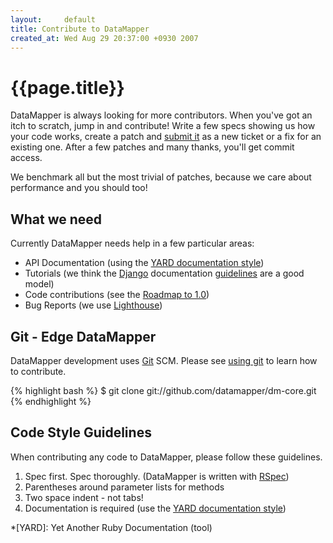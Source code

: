 ```yaml
---
layout:     default
title: Contribute to DataMapper
created_at: Wed Aug 29 20:37:00 +0930 2007
---
```


{{page.title}}
==============

DataMapper is always looking for more contributors. When you've got an itch to
scratch, jump in and contribute! Write a few specs showing us how your code
works, create a patch and [submit it](http://datamapper.lighthouseapp.com/projects/20609-datamapper/)
as a new ticket or a fix for an existing one. After a few patches and many thanks, you'll
get commit access.

We benchmark all but the most trivial of patches, because we care about
performance and you should too!

What we need
------------

Currently DataMapper needs help in a few particular areas:

* API Documentation (using the [YARD documentation style](http://www.yardoc.org/more))
* Tutorials (we think the [Django](http://www.djangoproject.com/) documentation [guidelines](http://jacobian.org/writing/great-documentation/) are a good model)
* Code contributions (see the [Roadmap to 1.0](http://wiki.github.com/datamapper/dm-core/roadmap))
* Bug Reports (we use [Lighthouse](http://datamapper.lighthouseapp.com/))

Git - Edge DataMapper
---------------------

DataMapper development uses [Git](http://git-scm.com) SCM. Please see [using git](/using-git)
to learn how to contribute.

{% highlight bash %}
$ git clone git://github.com/datamapper/dm-core.git
{% endhighlight %}

Code Style Guidelines
---------------------

When contributing any code to DataMapper, please follow these guidelines.

1. Spec first. Spec thoroughly. (DataMapper is written with [RSpec](http://rspec.info/))
2. Parentheses around parameter lists for methods
3. Two space indent - not tabs!
4. Documentation is required (use the [YARD documentation style](http://www.yardoc.org/more))

*[YARD]: Yet Another Ruby Documentation (tool)
